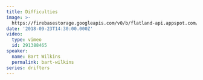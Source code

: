 ```yaml
---
title: Difficulties
image: >-
  https://firebasestorage.googleapis.com/v0/b/flatland-api.appspot.com/o/sermons%2FScreen%20Shot%202018-09-24%20at%208.09.26%20AM.png?alt=media&token=0e32a06e-107f-4b5c-9678-478be12b12d4
date: '2018-09-23T14:30:00.000Z'
video:
  type: vimeo
  id: 291388465
speaker:
  name: Bart Wilkins
  permalink: bart-wilkins
series: drifters
---
```


